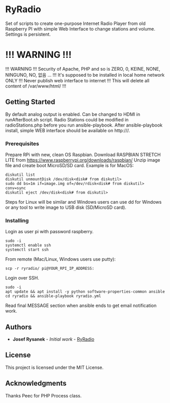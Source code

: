 # RyRadio

Set of scripts to create one-purpose Internet Radio Player from old Raspberry PI with simple Web Interface to change stations and volume. Settings is persistent.

# !!! WARNING !!!

!!! WARNING !!! Security of Apache, PHP and so is ZERO, 0, KEINE, NONE, NINGUNO, NO, 없음 ...
!!! It's supposed to be installed in local home network ONLY
!!! Never publish web interface to internet
!!! This will delete all content of /var/www/html/ !!!

## Getting Started

By default analog output is enabled. Can be changed to HDMI in runAfterBoot.sh script. Radio Stations could be modified in radioStations.php before you run ansible-playbook. After ansible-playbook install, simple WEB interface should be available on http://<YOUR RPI IP ADDRESS>/.

### Prerequisites

Prepare RPi with new, clean OS Raspbian.
Download RASPBIAN STRETCH LITE from https://www.raspberrypi.org/downloads/raspbian/
Unzip image file and create boot MicroSD/SD card. Example is for MacOS:

```
diskutil list
diskutil unmountDisk /dev/disk<disk# from diskutil>
sudo dd bs=1m if=image.img of=/dev/rdisk<disk# from diskutil> conv=sync
diskutil eject /dev/disk<disk# from diskutil>
```

Steps for Linux will be similar and Windows users can use dd for Windows or any tool to write image to USB disk (SD/MicroSD card).

### Installing

Login as user pi with password raspberry.

```
sudo -i
systemctl enable ssh
systemctl start ssh
```

From remote (Mac/Linux, Windows users use putty):
```
scp -r ryradio/ pi@YOUR_RPI_IP_ADDRESS:
```

Login over SSH.
```
sudo -i
apt update && apt install -y python software-properties-common ansible
cd ryradio && ansible-playbook ryradio.yml
```

Read final MESSAGE section when ansible ends to get email notification work.

## Authors

* **Josef Rysanek** - *Initial work* - [RyRadio]()

## License

This project is licensed under the MIT License.

## Acknowledgments

Thanks Peec for PHP Process class.


